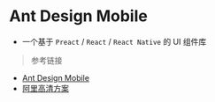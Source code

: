 # Ant Design Mobile

- 一个基于 `Preact` / `React` / `React Native` 的 UI 组件库

> 参考链接

- [Ant Design Mobile](https://mobile.ant.design/index-cn)
- [阿里高清方案](https://github.com/ant-design/ant-design-mobile/wiki/HD)
